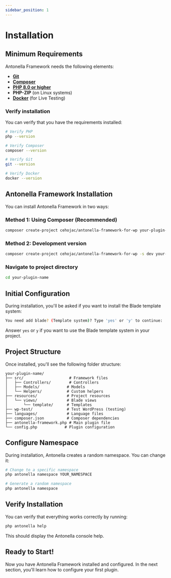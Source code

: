 ```yaml
---
sidebar_position: 1
---
```


# Installation

## Minimum Requirements

Antonella Framework needs the following elements:

- [**Git**](https://git-scm.com/)
- [**Composer**](https://getcomposer.org/)
- [**PHP 8.0 or higher**](http://php.net/downloads.php)
- **PHP-ZIP** (on Linux systems)
- [**Docker**](https://www.docker.com/products/docker-desktop/) (for Live Testing)

### Verify installation

You can verify that you have the requirements installed:

```bash
# Verify PHP
php --version

# Verify Composer
composer --version

# Verify Git
git --version

# Verify Docker
docker --version
```

## Antonella Framework Installation

You can install Antonella Framework in two ways:

### Method 1: Using Composer (Recommended)

```bash
composer create-project cehojac/antonella-framework-for-wp your-plugin-name
```

### Method 2: Development version

```bash
composer create-project cehojac/antonella-framework-for-wp -s dev your-plugin-name
```

### Navigate to project directory

```bash
cd your-plugin-name
```

## Initial Configuration

During installation, you'll be asked if you want to install the Blade template system:

```bash
You need add blade? (Template system)? Type 'yes' or 'y' to continue:
```

Answer `yes` or `y` if you want to use the Blade template system in your project.

## Project Structure

Once installed, you'll see the following folder structure:

```
your-plugin-name/
├── src/                    # Framework files
│   ├── Controllers/        # Controllers
│   ├── Models/            # Models
│   └── Helpers/           # Custom helpers
├── resources/             # Project resources
│   └── views/             # Blade views
│       └── template/      # Templates
├── wp-test/               # Test WordPress (testing)
├── languages/             # Language files
├── composer.json          # Composer dependencies
├── antonella-framework.php # Main plugin file
└── config.php            # Plugin configuration
```

## Configure Namespace

During installation, Antonella creates a random namespace. You can change it:

```bash
# Change to a specific namespace
php antonella namespace YOUR_NAMESPACE

# Generate a random namespace
php antonella namespace
```

## Verify Installation

You can verify that everything works correctly by running:

```bash
php antonella help
```

This should display the Antonella console help.

## Ready to Start!

Now you have Antonella Framework installed and configured. In the next section, you'll learn how to configure your first plugin.
